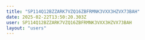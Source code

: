 ```yaml
---
title: "SP114Q12BZZARK7VZQ16ZBFRMNK3VXX3HZVX73BAH"
date: 2025-02-22T13:50:20.303Z
user: SP114Q12BZZARK7VZQ16ZBFRMNK3VXX3HZVX73BAH
layout: "users"
---
```

    
